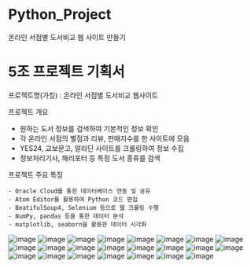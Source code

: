 # Python_Project
온라인 서점별 도서비교 웹 사이트 만들기

# 5조 프로젝트 기획서

  프로젝트명(가칭) : 온라인 서점별 도서비교 웹사이트

  프로젝트 개요

   - 원하는 도서 정보를 검색하여 기본적인 정보 확인
   - 각 온라인 서점의 별점과 리뷰, 판매지수를 한 사이트에 모음
   - YES24, 교보문고, 알라딘 사이트를 크롤링하여 정보 수집
   - 정보처리기사, 해리포터 등 특정 도서 종류를 검색
   
  프로젝트 주요 특징

    - Oracle Cloud를 통한 데이터베이스 연동 및 공유
    - Atom Editor를 활용하여 Python 코드 편집
    - BeatifulSoup4, Selenium 등으로 웹 크롤링 수행
    - NumPy, pandas 등을 통한 데이터 분석
    - matplotlib, seaborn을 활용한 데이터 시각화
![image](https://user-images.githubusercontent.com/84175581/125194898-3b1e3180-e28e-11eb-9385-a23c885e73b5.png)
![image](https://user-images.githubusercontent.com/84175581/125194899-3ce7f500-e28e-11eb-9276-c6dc25a6bf25.png)
![image](https://user-images.githubusercontent.com/84175581/125194878-2a6dbb80-e28e-11eb-8676-739b6aeed569.png)
![image](https://user-images.githubusercontent.com/84175581/125194880-2b065200-e28e-11eb-85d6-660c2ec157c7.png)
![image](https://user-images.githubusercontent.com/84175581/125194882-2c377f00-e28e-11eb-8f8f-d422803c3d5b.png)
![image](https://user-images.githubusercontent.com/84175581/125194883-2cd01580-e28e-11eb-8332-1dc61b8c69d9.png)
![image](https://user-images.githubusercontent.com/84175581/125194884-2e014280-e28e-11eb-87fc-4cb2149b29b4.png)
![image](https://user-images.githubusercontent.com/84175581/125194885-2fcb0600-e28e-11eb-9566-2587461b4089.png)
![image](https://user-images.githubusercontent.com/84175581/125194886-30fc3300-e28e-11eb-9198-ff881f6f337a.png)
![image](https://user-images.githubusercontent.com/84175581/125194889-322d6000-e28e-11eb-95c3-42e3040fe23f.png)
![image](https://user-images.githubusercontent.com/84175581/125194892-32c5f680-e28e-11eb-91dc-37944d9fd301.png)
![image](https://user-images.githubusercontent.com/84175581/125194893-335e8d00-e28e-11eb-988c-39f62a9c67ff.png)
![image](https://user-images.githubusercontent.com/84175581/125194894-335e8d00-e28e-11eb-92b6-08fef343a27c.png)
![image](https://user-images.githubusercontent.com/84175581/125194912-512bf200-e28e-11eb-8d0a-5a190e6bf266.png)
![image](https://user-images.githubusercontent.com/84175581/125194914-525d1f00-e28e-11eb-8822-17681dffbd2a.png)
![image](https://user-images.githubusercontent.com/84175581/125194915-538e4c00-e28e-11eb-874f-63467f2e4fd9.png)
![image](https://user-images.githubusercontent.com/84175581/125194919-5721d300-e28e-11eb-8fb2-6dac7c361f26.png)
![image](https://user-images.githubusercontent.com/84175581/125194923-58eb9680-e28e-11eb-92ce-4e548a01fc17.png)
![image](https://user-images.githubusercontent.com/84175581/125194924-5a1cc380-e28e-11eb-87a0-b5218e85e1d6.png)
![image](https://user-images.githubusercontent.com/84175581/125194938-63a62b80-e28e-11eb-911d-15698c8f70c9.png)
![image](https://user-images.githubusercontent.com/84175581/125194939-643ec200-e28e-11eb-9177-bc6ba183ff10.png)
![image](https://user-images.githubusercontent.com/84175581/125194943-64d75880-e28e-11eb-881f-1ba1548048a5.png)
![image](https://user-images.githubusercontent.com/84175581/125194940-643ec200-e28e-11eb-84de-5370c12c54db.png)
